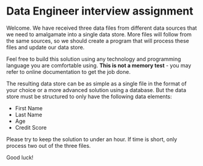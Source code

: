 # Data Engineer interview assignment

Welcome. We have received three data files from different data sources that we need to amalgamate into a single data store. More files will follow from the same sources, so we should create a program that will process these files and update our data store.

Feel free to build this solution using any technology and programming language you are comfortable using. **This is not a memory test** - you may refer to online documentation to get the job done.

The resulting data store can be as simple as a single file in the format of your choice or a more advanced solution using a database. But the data store must be structured to only have the following data elements:

* First Name
* Last Name
* Age
* Credit Score

Please try to keep the solution to under an hour. If time is short, only process two out of the three files.

Good luck!
